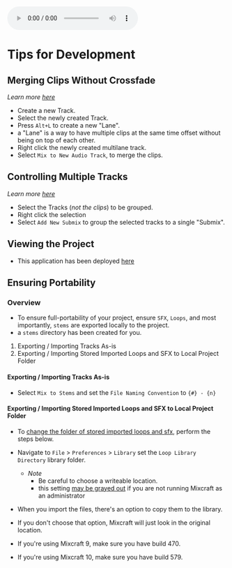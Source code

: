 <audio controls>
<source src="./track-render.mp3" type="audio/mpeg">
</audio>


# Tips for Development

## Merging Clips Without Crossfade
_Learn more [here](https://forums.acoustica.com/viewtopic.php?t=15397)_
* Create a new Track.
* Select the newly created Track.
* Press `Alt+L` to create a new "Lane".
 * a "Lane" is a way to have multiple clips at the same time offset without being on top of each other.
* Right click the newly created multilane track.
* Select `Mix to New Audio Track`, to merge the clips.

## Controlling Multiple Tracks
_Learn more [here](https://www.youtube.com/watch?v=W0ClXPfhCEg)_
* Select the Tracks (_not the clips_) to be grouped.
* Right click the selection
* Select `Add New Submix` to group the selected tracks to a single "Submix".

## Viewing the Project
* This application has been deployed [here](https://cymatic-productions.github.io/mixcraft.projecttemplate/)

## Ensuring Portability
### Overview
* To ensure full-portability of your project, ensure `SFX`, `Loops`, and most importantly, `stems` are exported locally to the project.
 * a `stems` directory has been created for you.

1. Exporting / Importing Tracks As-is
2. Exporting / Importing Stored Imported Loops and SFX to Local Project Folder

#### Exporting / Importing Tracks As-is
* Select `Mix to Stems` and set the `File Naming Convention` to `{#} - {n}`

#### Exporting / Importing Stored Imported Loops and SFX to Local Project Folder
* To [change the folder of stored imported loops and sfx](https://forums.acoustica.com/viewtopic.php?t=30022), perform the steps below.
* Navigate to `File` > `Preferences` > `Library` set the `Loop Library Directory` library folder.  
  * _Note_
    * Be careful to choose a writeable location.
    * this setting [may be grayed out](https://forums.acoustica.com/viewtopic.php?t=16456) if you are not running Mixcraft as an administrator

* When you import the files, there's an option to copy them to the library.
* If you don't choose that option, Mixcraft will just look in the original location.
* If you're using Mixcraft 9, make sure you have build 470.
* If you're using Mixcraft 10, make sure you have build 579.
